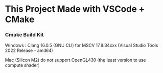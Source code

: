 # This Project Made with VSCode + CMake

### Cmake Build Kit
Windows : Clang 16.0.5 (GNU CLI) for MSCV 17.8.34xxx (Visual Studio Tools 2022 Release - amd64)

Mac (Silicon M2) do not support OpenGL430 (the least version to use compute shader)
